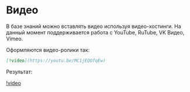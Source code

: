 # Видео

В базе знаний можно вставлять видео используя видео-хостинги. На данный момент поддерживается работа с YouTube, RuTube, VK Видео, Vimeo.

Оформляются видео-ролики так:

```markdown
[!video](https://youtu.be/MC1jEQOfqEw)
```

Результат:

[!video](https://youtu.be/MC1jEQOfqEw)